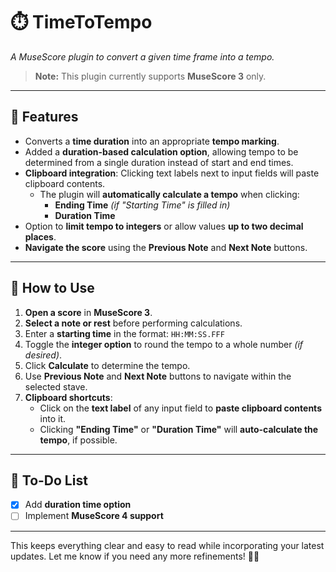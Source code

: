 # ⏱️ TimeToTempo  

*A MuseScore plugin to convert a given time frame into a tempo.*  

> **Note:** This plugin currently supports **MuseScore 3** only.

---

## 🚀 Features  

- Converts a **time duration** into an appropriate **tempo marking**.  
- Added a **duration-based calculation option**, allowing tempo to be determined from a single duration instead of start and end times.  
- **Clipboard integration**: Clicking text labels next to input fields will paste clipboard contents.  
  - The plugin will **automatically calculate a tempo** when clicking:  
    - **Ending Time** *(if "Starting Time" is filled in)*  
    - **Duration Time**  
- Option to **limit tempo to integers** or allow values **up to two decimal places**.  
- **Navigate the score** using the **Previous Note** and **Next Note** buttons.  

---

## 🎵 How to Use  

1. **Open a score** in **MuseScore 3**.  
2. **Select a note or rest** before performing calculations.  
3. Enter a **starting time** in the format: `HH:MM:SS.FFF`  
4. Toggle the **integer option** to round the tempo to a whole number *(if desired)*.  
5. Click **Calculate** to determine the tempo.  
6. Use **Previous Note** and **Next Note** buttons to navigate within the selected stave.  
7. **Clipboard shortcuts**:  
   - Click on the **text label** of any input field to **paste clipboard contents** into it.  
   - Clicking **"Ending Time"** or **"Duration Time"** will **auto-calculate the tempo**, if possible.  

---

## 📌 To-Do List  

- [x] Add **duration time option**  
- [ ] Implement **MuseScore 4 support**  

---

This keeps everything clear and easy to read while incorporating your latest updates. Let me know if you need any more refinements! 🚀😊  
